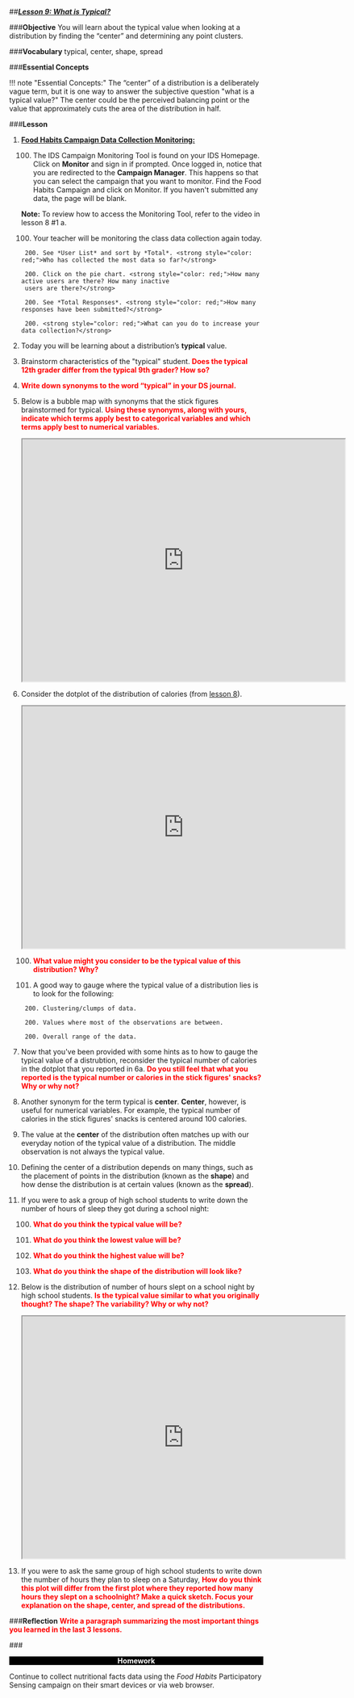 ##***<u>Lesson 9: What is Typical?</u>***

###**Objective**
You will learn about the typical value when looking at a distribution by finding the “center” and
determining any point clusters.

###**Vocabulary**
typical, center, shape, spread

###**Essential Concepts**

!!! note "Essential Concepts:"
    The “center” of a distribution is a deliberately vague term, but it is one way to
    answer the subjective question "what is a typical value?" The center could be the perceived balancing
    point or the value that approximately cuts the area of the distribution in half.

###**Lesson**
1. **<u>Food Habits Campaign Data Collection Monitoring:</u>**

    100. The IDS Campaign Monitoring Tool is found on your IDS Homepage.
    Click on **Monitor** and sign in if prompted. Once logged in, notice that you are redirected to the **Campaign Manager**. This happens so that you can select the campaign that you want to monitor. Find the Food Habits Campaign and click on Monitor. If you haven't submitted any data, the page will be blank.
    
    **Note:** To review how to access the Monitoring Tool, refer to the video in lesson 8 #1 a.

    100. Your teacher will be monitoring the class data collection again today.

        200. See *User List* and sort by *Total*. <strong style="color: red;">Who has collected the most data so far?</strong>

        200. Click on the pie chart. <strong style="color: red;">How many active users are there? How many inactive
        users are there?</strong>

        200. See *Total Responses*. <strong style="color: red;">How many responses have been submitted?</strong>
        
        200. <strong style="color: red;">What can you do to increase your data collection?</strong>

2. Today you will be learning about a distribution’s **typical** value.

3. Brainstorm characteristics of the "typical" student. <strong style="color: red;">Does the typical 12th grader
differ from the typical 9th grader? How so?</strong>

4. <strong style="color: red;">Write down synonyms to the word “typical” in your DS journal.</strong>

5. Below is a bubble map with synonyms that the stick figures brainstormed for typical. <strong style="color: red;">Using these synonyms, along with yours, indicate which terms apply best to categorical variables and which terms apply 
best to numerical variables.</strong>

    <iframe src="https://drive.google.com/file/d/1NvdEolLBRZrwmcThWB6A3Dpo-MffmRYh/preview" width="640" height="480"></iframe>


6. Consider the dotplot of the distribution of calories (from [lesson 8](lesson8.md)).

    <iframe src="https://drive.google.com/file/d/13tlfZDbiUCQ_caqAqhgpHWVFo_CWVc1S/preview" width="640" height="480"></iframe>

    100. <strong style="color: red;">What value might you consider to be the typical value of this distribution? Why?</strong>

    100. A good way to gauge where the typical value of a distribution lies is to look for the following:
 
        200. Clustering/clumps of data.

        200. Values where most of the observations are between.

        200. Overall range of the data.

7. Now that you've been provided with some hints as to how to gauge the typical value of a distrubtion, reconsider the typical number of calories in the dotplot that you reported in 6a. <strong style="color: red;">Do you still feel that what you reported is the typical number or calories in the stick figures' snacks? Why or why not?</strong>

8. Another synonym for the term typical is **center**. **Center**, however, is useful for numerical variables. For example, the typical number of calories in the stick figures' snacks is centered around 100 calories.

9. The value at the **center** of the distribution often matches up with our everyday
notion of the typical value of a distribution. The middle observation is not always the typical value.

10. Defining the center of a distribution depends on many things, such as the placement of points in
the distribution (known as the **shape**) and how dense the distribution is at certain values (known
as the **spread**).

11. If you were to ask a group of high school students to write down the number of hours of sleep they got during a school night:

    100. <strong style="color: red;">What do you think the typical value will be?</strong>

    100. <strong style="color: red;">What do you think the lowest value will be?</strong>

    100. <strong style="color: red;">What do you think the highest value will be?</strong>

    100. <strong style="color: red;">What do you think the shape of the distribution will look like?</strong>

12. Below is the distribution of number of hours slept on a school night by high school students. <strong style="color: red;">Is the typical value similar to what you originally thought? The shape? The
variability? Why or why not?</strong> 

    
    <iframe src="https://drive.google.com/file/d/1PsvaeF1kxItVithSd1O-R8yNrjbu4TeH/preview" width="640" height="480"></iframe>


13. If you were to ask the same group of high school students to write down the number of hours they plan to sleep on a Saturday,
<strong style="color: red;">How do you think this plot will differ from the first plot where they reported how many hours they slept on a schoolnight? Make a quick sketch. Focus your explanation on the shape, center,
and spread of the distributions.</strong>

###**Reflection**
<strong style="color: red;"> Write a paragraph summarizing the most important things you learned in the last 3 lessons. </strong>

###<p style="background: black; color: white; text-align: center;">**Homework**</p>
Continue to collect nutritional facts data using the *Food Habits* Participatory Sensing
campaign on their smart devices or via web browser.